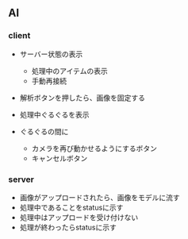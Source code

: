 ## AI

### client

- サーバー状態の表示
  - 処理中のアイテムの表示
  - 手動再接続

- 解析ボタンを押したら、画像を固定する
- 処理中ぐるぐるを表示
- ぐるぐるの間に
  - カメラを再び動かせるようにするボタン
  - キャンセルボタン

### server

- 画像がアップロードされたら、画像をモデルに流す
- 処理中であることをstatusに示す
- 処理中はアップロードを受け付けない
- 処理が終わったらstatusに示す
